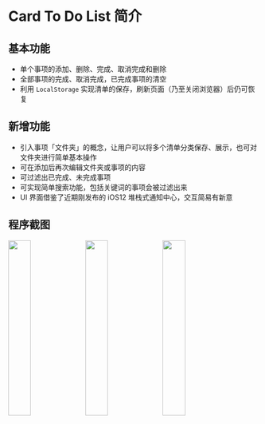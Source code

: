 # Card To Do List 简介

## 基本功能

- 单个事项的添加、删除、完成、取消完成和删除
- 全部事项的完成、取消完成，已完成事项的清空
- 利用 `LocalStorage` 实现清单的保存，刷新页面（乃至关闭浏览器）后仍可恢复

## 新增功能

- 引入事项「文件夹」的概念，让用户可以将多个清单分类保存、展示，也可对文件夹进行简单基本操作
- 可在添加后再次编辑文件夹或事项的内容
- 可过滤出已完成、未完成事项
- 可实现简单搜索功能，包括关键词的事项会被过滤出来
- UI 界面借鉴了近期刚发布的 iOS12 堆栈式通知中心，交互简易有新意

## 程序截图

<img src="https://ws3.sinaimg.cn/large/006tNc79gy1fshz8dphmyj30ku112wgv.jpg" width="30%" style="display: inline-block;">

<img src="https://ws4.sinaimg.cn/large/006tNc79gy1fshz8ddw1vj30ku112tbc.jpg" width="30%" style="display: inline-block;">

<img src="https://ws4.sinaimg.cn/large/006tNc79gy1fshz8cqqnaj30ku112di2.jpg" width="30%" style="display: inline-block;">
